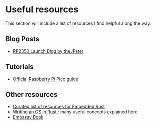 # Useful resources

This section will include a list of resources I find helpful along the way.

## Blog Posts
- [RP2350 Launch Blog by theJPster](https://thejpster.org.uk/blog/blog-2024-08-08/)

## Tutorials

- [Official Raspberry Pi Pico guide](https://projects.raspberrypi.org/en/projects/introduction-to-the-pico/0)

## Other resources
- [Curated list of resources for Embedded Rust](https://github.com/rust-embedded/awesome-embedded-rust)
- [Writing an OS in Rust ](https://os.phil-opp.com/): many useful concepts explained here
- [Embassy Book](https://embassy.dev/book/)
